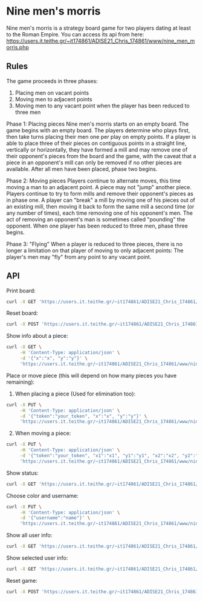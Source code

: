 
# Nine men's morris
Nine men's morris is a strategy board game for two players dating at least to the Roman Empire.
You can access its api from here: https://users.it.teithe.gr/~it174861/ADISE21_Chris_174861/www/nine_men_morris.php

## Rules
The game proceeds in three phases:

1. Placing men on vacant points
2. Moving men to adjacent points
3. Moving men to any vacant point when the player has been reduced to three men

Phase 1: Placing pieces
Nine men's morris starts on an empty board.
The game begins with an empty board. The players determine who plays first, then take turns placing their men one per play on empty points. If a player is able to place three of their pieces on contiguous points in a straight line, vertically or horizontally, they have formed a mill and may remove one of their opponent's pieces from the board and the game, with the caveat that a piece in an opponent's mill can only be removed if no other pieces are available. After all men have been placed, phase two begins.

Phase 2: Moving pieces
Players continue to alternate moves, this time moving a man to an adjacent point. A piece may not "jump" another piece. Players continue to try to form mills and remove their opponent's pieces as in phase one. A player can "break" a mill by moving one of his pieces out of an existing mill, then moving it back to form the same mill a second time (or any number of times), each time removing one of his opponent's men. The act of removing an opponent's man is sometimes called "pounding" the opponent. When one player has been reduced to three men, phase three begins.

Phase 3: "Flying"
When a player is reduced to three pieces, there is no longer a limitation on that player of moving to only adjacent points: The player's men may "fly" from any point to any vacant point.

## API
Print board:
```bash
curl -X GET 'https://users.it.teithe.gr/~it174861/ADISE21_Chris_174861/www/nine_men_morris.php/board'
```
Reset board:
```bash
curl -X POST 'https://users.it.teithe.gr/~it174861/ADISE21_Chris_174861/www/nine_men_morris.php/board'
```

Show info about a piece:
```bash
curl -X GET \
	 -H 'Content-Type: application/json' \
	 -d '{"x":"x", "y":"y"}' \
	 'https://users.it.teithe.gr/~it174861/ADISE21_Chris_174861/www/nine_men_morris.php/board/piece'
```
Place or move piece (this will depend on how many pieces you have remaining):  
1. When placing a piece (Used for elimination too):
```bash
curl -X PUT \
	 -H 'Content-Type: application/json' \
	 -d '{"token":"your_token", "x":"x", "y":"y"}' \
	 'https://users.it.teithe.gr/~it174861/ADISE21_Chris_174861/www/nine_men_morris.php/board/piece'
```
2. When moving a piece:
```bash
curl -X PUT \
	 -H 'Content-Type: application/json' \
	 -d '{"token":"your_token", "x1":"x1", "y1":"y1", "x2":"x2", "y2":"y2"}' \
	 'https://users.it.teithe.gr/~it174861/ADISE21_Chris_174861/www/nine_men_morris.php/board/piece'
```

Show status:
```bash
curl -X GET 'https://users.it.teithe.gr/~it174861/ADISE21_Chris_174861/www/nine_men_morris.php/status'
```

Choose color and username:
```bash
curl -X PUT \
	 -H 'Content-Type: application/json' \
	 -d '{"username":"name"}' \
	 'https://users.it.teithe.gr/~it174861/ADISE21_Chris_174861/www/nine_men_morris.php/players/color'
```

Show all user info:
```bash
curl -X GET 'https://users.it.teithe.gr/~it174861/ADISE21_Chris_174861/www/nine_men_morris.php/players'
```

Show selected user info:
```bash
curl -X GET 'https://users.it.teithe.gr/~it174861/ADISE21_Chris_174861/www/nine_men_morris.php/players/color'
```

Reset game:
```bash
curl -X POST 'https://users.it.teithe.gr/~it174861/ADISE21_Chris_174861/www/nine_men_morris.php/reset'
```
